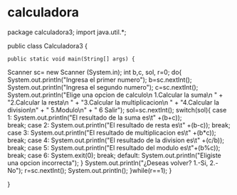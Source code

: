 # calculadora
package calculadora3;
import java.util.*;

public class Calculadora3 {


    public static void main(String[] args) {
Scanner sc= new Scanner (System.in);
        int b,c, sol, r=0;
        do{
        System.out.println("Ingresa el primer numero");
        b=sc.nextInt();
        System.out.println("Ingresa el segundo numero");
        c=sc.nextInt();       
        System.out.println("Elige una opcion de calculo\n 1.Calcular la suma\n "
                + "2.Calcular la resta\n "
                + "3.Calcular la multiplicacion\n "
                + "4.Calcular la division\n"
                + " 5.Modulo\n"
                + " 6 Salir");
       sol=sc.nextInt();
        switch(sol){
           case 1:
           System.out.println("El resultado de la suma es\t" +(b+c));  
           break;
           case 2:
           System.out.println("El resultado de resta es\t" +(b-c));
           break;
           case 3:
           System.out.println("El resultado de multiplicacion es\t" +(b*c));
           break;
           case 4:
           System.out.println("El resultado de la division es\t" +(c/b));
           break;
           case 5:
               System.out.println("El resultado del modulo es\t"+(b%c));
           break;
           case 6:
               System.exit(0);
           break;
           default:
               System.out.println("Eligiste una opcion incorrecta");
       }
System.out.println("¿Deseas volver? 1.-Si, 2.-No");
r=sc.nextInt();
            System.out.println();
        }while(r==1);
    }
    
}
